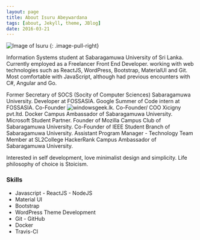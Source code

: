 ```yaml
---
layout: page
title: About Isuru Abeywardana
tags: [about, Jekyll, theme, JBlog]
date: 2016-03-21
---
```


![Image of Isuru](https://isuruab.github.io/assets/img/profile.jpg)
{: .image-pull-right}

Information Systems student at Sabaragamuwa University of Sri Lanka. Currently employed as a Freelancer Front End Developer. working with web technologies such as ReactJS, WordPress, Bootstrap, MaterialUI and Git. Most comfortable with JavaScript, although had previous encounters with C#, Angular and Go.

Former Secretary of SOCS (Socity of Computer Sciences) Sabaragamuwa University.
Developer at FOSSASIA.
Google Summer of Code intern at FOSSASIA.
Co-Founder ![windowsgeek.lk](www.windowsgeek.lk).
Co-Founder/ COO Xicigny pvt.ltd.
Docker Campus Ambassador of Sabaragamuwa University.
Microsoft Student Partner.
Founder of Mozilla Campus Club of Sabaragamuwa University.
Co-Founder of IEEE Student Branch of Sabaragamuwa University.
Assistant Program Manager - Technology Team Member at SL2College 
HackerRank Campus Ambassador of Sabaragamuwa University.


Interested in self development, love minimalist design and simplicity. Life philosophy of choice is Stoicism.


### Skills

* Javascript - ReactJS - NodeJS
* Material UI
* Bootstrap
* WordPress Theme Development
* Git - GitHub
* Docker
* Travis-CI